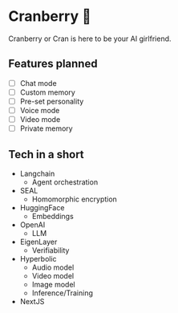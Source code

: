 # Cranberry 🔴

Cranberry or Cran is here to be your AI girlfriend.

## Features planned

- [ ] Chat mode
- [ ] Custom memory
- [ ] Pre-set personality
- [ ] Voice mode
- [ ] Video mode
- [ ] Private memory 

## Tech in a short

- Langchain
    - Agent orchestration 
- SEAL
    - Homomorphic encryption
- HuggingFace
    - Embeddings
- OpenAI
    - LLM
- EigenLayer
    - Verifiability 
- Hyperbolic
    - Audio model
    - Video model
    - Image model
    - Inference/Training
- NextJS